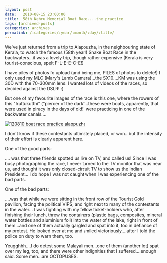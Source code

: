 ```yaml
---
layout: post
date:	2010-08-15 23:00:00
title:  58th Nehru Memorial Boat Race....the practice
tags: [archived-posts]
categories: archives
permalink: /:categories/:year/:month/:day/:title/
---
```

We've just returned from a trip to Alappuzha, in  the neighbouring state of Kerala, to watch the famous (58th year!) Snake Boat Race in the backwaters...it was a lovely trip, though rather expensive (Kerala is very tourist-conscious, spelt F-L-E-E-C-E!)

I have piles of photos fo upload (and being me, PILES of photos to delete!) I only used my MLC (Mary's Lamb Camera)...the SX10....KM was using the 30D with the 70-300mm lens. I wanted lots of videos of the races, so decided against the DSLR! :)

But one of my favourite images of the race is this one, where the rowers of this "Iruttukutthi" ("piercer of the dark"...these were boats, apparently, that were used in piracy in the days of old!) were practicing in one of the backwater canals....


<a href="http://s835.photobucket.com/albums/zz275/dffrntpx/?action=view&current=IMG_0345.jpg" target="_blank"><img src="http://i835.photobucket.com/albums/zz275/dffrntpx/IMG_0345.jpg" border="0" alt="120810 boat race practice alappuzha"></a>


I don't know if these contestants ultimately placed, or won...but the intensity of their effort is clearly apparent here.


One of the good parts:

.... was that three friends spotted us live on TV, and called us! Since I was busy photographing the race, I never turned to the TV monitor that was near us, and thought it was only closed-circuit TV to show us the Indian President... I do hope I was not caught when I was experiencing one of the bad parts.

One of the bad parts:

....was that while we were sitting in the front row of the Tourist Gold pavilion, facing the political VIPS, and right next to many of the contestants in the water... I was  fighting with my fellow ticket-holders   who, after finishing their lunch, threw the containers (plastic bags, composites, mineral water bottles and aluminium foil)  into the water of the lake, right in front of them...and one of them actually gargled and spat into it, too in defiance of my protest. He looked over at me and smiled victoriously....after I told the police on duty to warn them, too.

Yeugghhh....I do detest some  Malayali men...one of them (another lot)  spat over my leg, too, and there were other indignities that I suffered....enough said. Some men...are OCTOPUSES.
